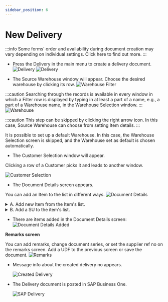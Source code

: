 ```yaml
---
sidebar_position: 6
---
```


# New Delivery

:::info
Some forms' order and availability during document creation may vary depending on individual settings. Click here to find out more.
:::

- Press the Delivery in the main menu to create a delivery document.
![Delivery](./media/delivery.png)
![Delivery](./media/delivery-operations-01.png)

- The Source Warehouse window will appear.
Choose the desired warehouse by clicking its row.
![Warehouse Filter](./media/warehouse-filter.png)

:::caution
Searching through the records is available in every window in which a Filter row is displayed by typing in at least a part of a name, e.g., a part of a Warehouse name, in the Warehouse Selection window.
:::
    ![Warehouse](./media/warehouse.png)

:::caution
This step can be skipped by clicking the right arrow icon. In this case, Source Warehouse can choose from setting Item details.
:::

It is possible to set up a default Warehouse. In this case, the Warehouse Selection screen is skipped, and the Warehouse set as default is chosen automatically.

- The Customer Selection window will appear.

Clicking a row of a Customer picks it and leads to another window.

![Customer Selection](./media/customer-selection.png)

- The Document Details screen appears.

You can add an Item to the list in different ways.
![Document Details](./media/doc-details-01.png)
<details>
<summary>A. Add new Item from the Item's list.</summary>
<div>
Add an item manually:
![New Item List](./media/new-item-list.png)

Add an item by scanning its barcode:
You can scan an Item's barcode, which leads you directly to the quantity screen.
This is the barcode of non-managed item A00001.
![Barcode](./media/barcode.png)

Scanning the barcode leads directly to the quantity screen.
![Quantity Screen](./media/quantity-screen.png)
</div>
</details>

<details>
<summary>B. Add a SU to the item's list.</summary>
<div>
You can create a New SU or add an existing SU.
![Add SU](./media/add-su.png)
</div>
</details>

- There are items added in the Document Details screen:
![Document Details Added](./media/doc-det-added.png)

**Remarks screen**

You can add remarks, change document series, or set the supplier ref no on the remarks screen. Add a UDF to the previous screen or save the document.
    ![Remarks](./media/remarks-01.png)

- Message info about the created delivery no appears.

    ![Created Delivery](./media/delivery-created.png)

- The Delivery document is posted in SAP Business One.

    ![SAP Delivery](./media/sap-delivery-01.png)
